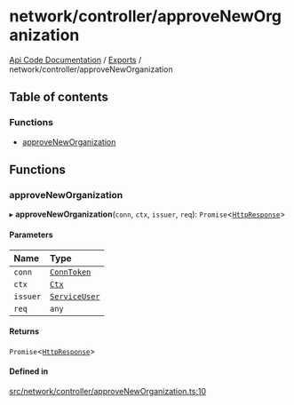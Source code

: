 # network/controller/approveNewOrganization
 
[Api Code Documentation](../README.md) / [Exports](../modules.md) / network/controller/approveNewOrganization

## Table of contents

### Functions

- [approveNewOrganization](network_controller_approveNewOrganization.md#approveneworganization)

## Functions

### approveNewOrganization

▸ **approveNewOrganization**(`conn`, `ctx`, `issuer`, `req`): `Promise`<[`HttpResponse`](httpd_lib.md#httpresponse)\>

#### Parameters

| Name | Type |
| :------ | :------ |
| `conn` | [`ConnToken`](service_conn.md#conntoken) |
| `ctx` | [`Ctx`](../interfaces/lib_ctx.Ctx.md) |
| `issuer` | [`ServiceUser`](../interfaces/service_domain_organization_service_user.ServiceUser.md) |
| `req` | `any` |

#### Returns

`Promise`<[`HttpResponse`](httpd_lib.md#httpresponse)\>

#### Defined in

[src/network/controller/approveNewOrganization.ts:10](https://github.com/openkfw/TruBudget/blob/95e6f8a/api/src/network/controller/approveNewOrganization.ts#L10)
